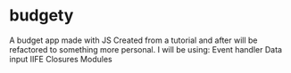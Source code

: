 # budgety
A budget app made with JS
Created from a tutorial and after will be refactored to something more personal.
I will be using:
Event handler
Data input
IIFE
Closures
Modules
